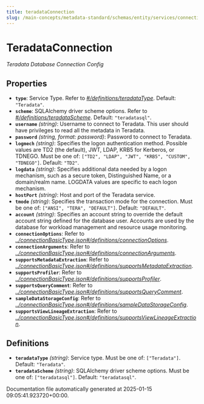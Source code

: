 ```yaml
---
title: teradataConnection
slug: /main-concepts/metadata-standard/schemas/entity/services/connections/database/teradataconnection
---
```


# TeradataConnection

*Teradata Database Connection Config*

## Properties

- **`type`**: Service Type. Refer to *[#/definitions/teradataType](#definitions/teradataType)*. Default: `"Teradata"`.
- **`scheme`**: SQLAlchemy driver scheme options. Refer to *[#/definitions/teradataScheme](#definitions/teradataScheme)*. Default: `"teradatasql"`.
- **`username`** *(string)*: Username to connect to Teradata. This user should have privileges to read all the metadata in Teradata.
- **`password`** *(string, format: password)*: Password to connect to Teradata.
- **`logmech`** *(string)*: Specifies the logon authentication method. Possible values are TD2 (the default), JWT, LDAP, KRB5 for Kerberos, or TDNEGO. Must be one of: `["TD2", "LDAP", "JWT", "KRB5", "CUSTOM", "TDNEGO"]`. Default: `"TD2"`.
- **`logdata`** *(string)*: Specifies additional data needed by a logon mechanism, such as a secure token, Distinguished Name, or a domain/realm name. LOGDATA values are specific to each logon mechanism.
- **`hostPort`** *(string)*: Host and port of the Teradata service.
- **`tmode`** *(string)*: Specifies the transaction mode for the connection. Must be one of: `["ANSI", "TERA", "DEFAULT"]`. Default: `"DEFAULT"`.
- **`account`** *(string)*: Specifies an account string to override the default account string defined for the database user. Accounts are used by the database for workload management and resource usage monitoring.
- **`connectionOptions`**: Refer to *[../connectionBasicType.json#/definitions/connectionOptions](#/connectionBasicType.json#/definitions/connectionOptions)*.
- **`connectionArguments`**: Refer to *[../connectionBasicType.json#/definitions/connectionArguments](#/connectionBasicType.json#/definitions/connectionArguments)*.
- **`supportsMetadataExtraction`**: Refer to *[../connectionBasicType.json#/definitions/supportsMetadataExtraction](#/connectionBasicType.json#/definitions/supportsMetadataExtraction)*.
- **`supportsProfiler`**: Refer to *[../connectionBasicType.json#/definitions/supportsProfiler](#/connectionBasicType.json#/definitions/supportsProfiler)*.
- **`supportsQueryComment`**: Refer to *[../connectionBasicType.json#/definitions/supportsQueryComment](#/connectionBasicType.json#/definitions/supportsQueryComment)*.
- **`sampleDataStorageConfig`**: Refer to *[../connectionBasicType.json#/definitions/sampleDataStorageConfig](#/connectionBasicType.json#/definitions/sampleDataStorageConfig)*.
- **`supportsViewLineageExtraction`**: Refer to *[../connectionBasicType.json#/definitions/supportsViewLineageExtraction](#/connectionBasicType.json#/definitions/supportsViewLineageExtraction)*.
## Definitions

- **`teradataType`** *(string)*: Service type. Must be one of: `["Teradata"]`. Default: `"Teradata"`.
- **`teradataScheme`** *(string)*: SQLAlchemy driver scheme options. Must be one of: `["teradatasql"]`. Default: `"teradatasql"`.


Documentation file automatically generated at 2025-01-15 09:05:41.923720+00:00.
